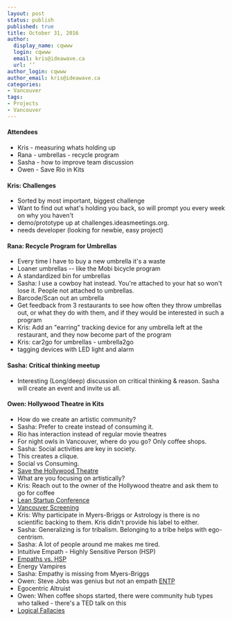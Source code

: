 ```yaml
---
layout: post
status: publish
published: true
title: October 31, 2016
author:
  display_name: cqwww
  login: cqwww
  email: kris@ideawave.ca
  url: ‘’
author_login: cqwww
author_email: kris@ideawave.ca
categories:
- Vancouver
tags:
- Projects
- Vancouver
---
```


#### Attendees 

* Kris - measuring whats holding up
* Rana - umbrellas - recycle program
* Sasha - how to improve team discussion
* Owen - Save Rio in Kits

#### Kris: Challenges 

* Sorted by most important, biggest challenge
* Want to find out what's holding you back, so will prompt you every week on why you haven't 
* demo/prototype up at challenges.ideasmeetings.org.
* needs developer (looking for newbie, easy project)

#### Rana: Recycle Program for Umbrellas

* Every time I have to buy a new umbrella it's a waste
* Loaner umbrellas -- like the Mobi bicycle program
* A standardized bin for umbrellas
* Sasha: I use a cowboy hat instead. You're attached to your hat so won't lose it. People not attached to umbrellas.
* Barcode/Scan out an umbrella
* Get feedback from 3 restaurants to see how often they throw umbrellas out, or what they do with them, and if they would be interested in such a program
* Kris: Add an "earring" tracking device for any umbrella left at the restaurant, and they now become part of the program
* Kris: car2go for umbrellas - umbrella2go
* tagging devices with LED light and alarm

#### Sasha: Critical thinking meetup

* Interesting (Long/deep) discussion on critical thinking & reason. Sasha will create an event and invite us all. 

#### Owen: Hollywood Theatre in Kits

* How do we create an artistic community? 
* Sasha: Prefer to create instead of consuming it.
* Rio has interaction instead of regular movie theatres
* For night owls in Vancouver, where do you go? Only coffee shops.
* Sasha: Social activities are key in society. 
* This creates a clique.
* Social vs Consuming. 
* [Save the Hollywood Theatre](https://savethehollywoodtheatre.wordpress.com/)
* What are you focusing on artistically? 
* Kris: Reach out to the owner of the Hollywood theatre and ask them to go for coffee
* [Lean Startup Conference](http://leanstartup.co/2016-conference/)
* [Vancouver Screening](https://events.bizzabo.com/livestream2016?promo=Vancouver)
* Kris: Why participate in Myers-Briggs or Astrology is there is no scientific backing to them. Kris didn't provide his label to either.
* Sasha: Generalizing is for tribalism. Belonging to a tribe helps with ego-centrism. 
* Sasha: A lot of people around me makes me tired.
* Intuitive Empath - Highly Sensitive Person (HSP)
* [Empaths vs. HSP](https://chakracenter.org/2015/07/16/empaths-vs-hsp-theyre-not-the-same-thing/)
* Energy Vampires
* Sasha: Empathy is missing from Myers-Briggs
* Owen: Steve Jobs was genius but not an empath [ENTP](https://www.quora.com/What-was-Steve-Jobs-Myers-Briggs-personality-type)
* Egocentric Altruist
* Owen: When coffee shops started, there were community hub types who talked - there's a TED talk on this
* [Logical Fallacies](http://www.krisconstable.com/logical-fallacies/)
